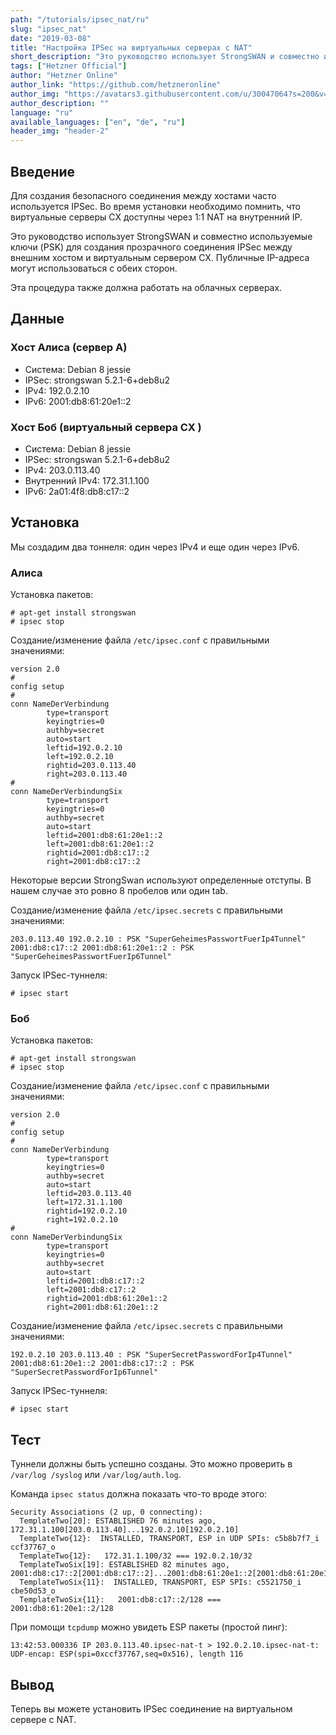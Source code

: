 ```yaml
---
path: "/tutorials/ipsec_nat/ru"
slug: "ipsec_nat"
date: "2019-03-08"
title: "Настройка IPSec на виртуальных серверах с NAT"
short_description: "Это руководство использует StrongSWAN и совместно используемые ключи (PSK) для создания прозрачного соединения IPSec между внешним хостом и виртуальным сервером CX."
tags: ["Hetzner Official"]
author: "Hetzner Online"
author_link: "https://github.com/hetzneronline"
author_img: "https://avatars3.githubusercontent.com/u/30047064?s=200&v=4"
author_description: ""
language: "ru"
available_languages: ["en", "de", "ru"]
header_img: "header-2"
---
```


## Введение

Для создания безопасного соединения между хостами часто используется IPSec. Во время установки необходимо помнить, что виртуальные серверы CX доступны через 1:1 NAT на внутренний IP.

Это руководство использует StrongSWAN и совместно используемые ключи (PSK) для создания прозрачного соединения IPSec между внешним хостом и виртуальным сервером CX. Публичные IP-адреса могут использоваться с обеих сторон.

Эта процедура также должна работать на облачных серверах.

## Данные

### Хост Алиса (сервер А)

* Система: Debian 8 jessie
* IPSec: strongswan 5.2.1-6+deb8u2
* IPv4: 192.0.2.10
* IPv6: 2001:db8:61:20e1::2

### Хост Боб (виртуальный сервера СХ )

* Система: Debian 8 jessie
* IPSec: strongswan 5.2.1-6+deb8u2
* IPv4: 203.0.113.40
* Внутренний IPv4: 172.31.1.100
* IPv6: 2a01:4f8:db8:c17::2

## Установка

Мы создадим два тоннеля: один через IPv4 и еще один через IPv6.

### Алиса

Установка пакетов:

```console
# apt-get install strongswan
# ipsec stop
```

Создание/изменение файла `/etc/ipsec.conf` с правильными значениями:

```text
version 2.0
#
config setup
#
conn NameDerVerbindung
        type=transport
        keyingtries=0
        authby=secret
        auto=start
        leftid=192.0.2.10
        left=192.0.2.10
        rightid=203.0.113.40
        right=203.0.113.40
#
conn NameDerVerbindungSix
        type=transport
        keyingtries=0
        authby=secret
        auto=start
        leftid=2001:db8:61:20e1::2
        left=2001:db8:61:20e1::2
        rightid=2001:db8:c17::2
        right=2001:db8:c17::2
```

Некоторые версии StrongSwan используют определенные отступы. В нашем случае это ровно 8 пробелов или один tab.

Создание/изменение файла `/etc/ipsec.secrets` с правильными значениями:

```text
203.0.113.40 192.0.2.10 : PSK "SuperGeheimesPasswortFuerIp4Tunnel"
2001:db8:c17::2 2001:db8:61:20e1::2 : PSK "SuperGeheimesPasswortFuerIp6Tunnel"
```

Запуск IPSec-туннеля:

```console
# ipsec start
```

### Боб

Установка пакетов:

```console
# apt-get install strongswan
# ipsec stop
```

Создание/изменение файла `/etc/ipsec.conf` с правильными значениями:

```text
version 2.0
#
config setup
#
conn NameDerVerbindung
        type=transport
        keyingtries=0
        authby=secret
        auto=start
        leftid=203.0.113.40
        left=172.31.1.100
        rightid=192.0.2.10
        right=192.0.2.10
#
conn NameDerVerbindungSix
        type=transport
        keyingtries=0
        authby=secret
        auto=start
        leftid=2001:db8:c17::2
        left=2001:db8:c17::2
        rightid=2001:db8:61:20e1::2
        right=2001:db8:61:20e1::2
```

Создание/изменение файла `/etc/ipsec.secrets` с правильными значениями:

```text
192.0.2.10 203.0.113.40 : PSK "SuperSecretPasswordForIp4Tunnel"
2001:db8:61:20e1::2 2001:db8:c17::2 : PSK "SuperSecretPasswordForIp6Tunnel"
```

Запуск IPSec-туннеля:

```console
# ipsec start
```

## Тест

Туннели должны быть успешно созданы. Это можно проверить в `/var/log /syslog` или `/var/log/auth.log`.

Команда `ipsec status` должна показать что-то вроде этого:

```text
Security Associations (2 up, 0 connecting):
  TemplateTwo[20]: ESTABLISHED 76 minutes ago, 172.31.1.100[203.0.113.40]...192.0.2.10[192.0.2.10]
  TemplateTwo{12}:  INSTALLED, TRANSPORT, ESP in UDP SPIs: c5b8b7f7_i ccf37767_o
  TemplateTwo{12}:   172.31.1.100/32 === 192.0.2.10/32
  TemplateTwoSix[19]: ESTABLISHED 82 minutes ago, 2001:db8:c17::2[2001:db8:c17::2]...2001:db8:61:20e1::2[2001:db8:61:20e1::2]
  TemplateTwoSix{11}:  INSTALLED, TRANSPORT, ESP SPIs: c5521750_i cbe50d53_o
  TemplateTwoSix{11}:   2001:db8:c17::2/128 === 2001:db8:61:20e1::2/128
```

При помощи `tcpdump` можно увидеть ESP  пакеты (простой пинг):

```text
13:42:53.000336 IP 203.0.113.40.ipsec-nat-t > 192.0.2.10.ipsec-nat-t: UDP-encap: ESP(spi=0xccf37767,seq=0x516), length 116
```

## Вывод

Теперь вы можете установить IPSec соединение на виртуальном сервере с NAT.
